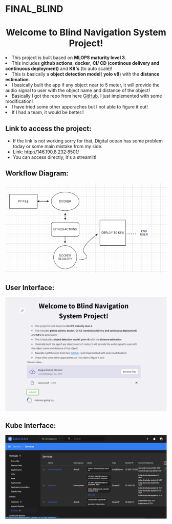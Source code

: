 # FINAL_BLIND


<center><h1>Welcome to Blind Navigation System Project!</h1></center>
<body>
    <li>This project is built based on <b>MLOPS maturity level 3</b>. </li>
    <li>This includes <b>github actions</b>, <b>docker</b>, <b>CI/ CD (continous delivery and 
          continuous deployment)</b> and <b>K8's</b> (to auto scale)!</li>
    <li> This is basically a <b>object detection model</b>( <b>yolo v8</b>) with the <b>distance estimation</b>.</li>
    <li>I basically built the app if any object near to 5 meter, it will provide the audio signal to user with the object name and distance of the object!</li>
    <li>Basically I got the repo from here <a href="https://github.com/HassanBinHaroon/object_detection-PLUS-distance_estimation-v1">GitHub</a>. I just implemented with some modification! </li>
    <li>I have tried some other apporaches but I not able to figure it out!</li>
    <li> If I had a team, it would be better.!</li>
    
## Link to access the project: 
* If the link is not working sorry for that, Digital ocean has some problem today or some main mistake from my side. 
* Link: http://146.190.8.232:8501/
* You can access directly, it's a streamlit! 

## Workflow Diagram: 
<center><img src="images/workflow_diagram.png" width="700"/></center> 

## User Interface: 
<center><img src="images/Intro page.png" width="700"/></center> 

## Kube Interface: 
<center><img src="images/kube_interface.png" width="700"/></center> 
